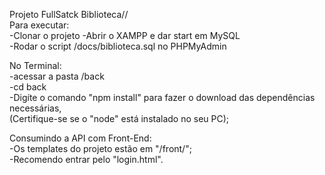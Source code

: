 Projeto FullSatck Biblioteca//<br>
Para executar:<br>
-Clonar o projeto
-Abrir o XAMPP e dar start em MySQL<br>
-Rodar o script /docs/biblioteca.sql no PHPMyAdmin

No Terminal:<br>
-acessar a pasta /back<br>
-cd back<br>
-Digíte o comando "npm install" para fazer o download das dependências necessárias,<br>
(Certifique-se se o "node" está instalado no seu PC);

Consumindo a API com Front-End:<br>
-Os templates do projeto estão em "/front/";<br>
-Recomendo entrar pelo "login.html".
